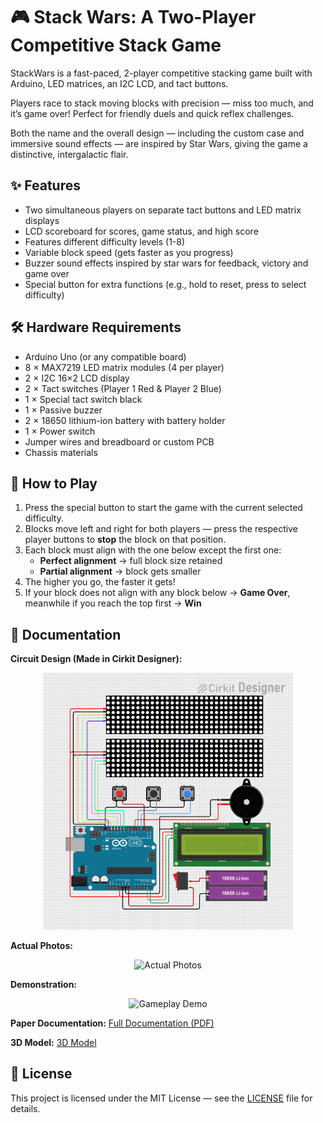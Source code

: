# 🎮 Stack Wars: A Two-Player Competitive Stack Game

StackWars is a fast-paced, 2-player competitive stacking game built with Arduino, LED matrices, an I2C LCD, and tact buttons.

Players race to stack moving blocks with precision — miss too much, and it’s game over!
Perfect for friendly duels and quick reflex challenges.

Both the name and the overall design — including the custom case and immersive sound effects — are inspired by Star Wars, giving the game a distinctive, intergalactic flair.

## ✨ Features
- Two simultaneous players on separate tact buttons and LED matrix displays
- LCD scoreboard for scores, game status, and high score
- Features different difficulty levels (1-8)
- Variable block speed (gets faster as you progress)
- Buzzer sound effects inspired by star wars for feedback, victory and game over
- Special button for extra functions (e.g., hold to reset, press to select difficulty)


## 🛠 Hardware Requirements
- Arduino Uno (or any compatible board)
- 8 × MAX7219 LED matrix modules (4 per player)
- 2 × I2C 16×2 LCD display 
- 2 × Tact switches (Player 1 Red & Player 2 Blue)
- 1 × Special tact switch black
- 1 × Passive buzzer
- 2 × 18650 lithium-ion battery with battery holder
- 1 × Power switch
- Jumper wires and breadboard or custom PCB
- Chassis materials

## 🎯 How to Play
1. Press the special button to start the game with the current selected difficulty.
2. Blocks move left and right for both players — press the respective player buttons to **stop** the block on that position.
3. Each block must align with the one below except the first one:
   - **Perfect alignment** → full block size retained
   - **Partial alignment** → block gets smaller
4. The higher you go, the faster it gets!
5. If your block does not align with any block below → **Game Over**, meanwhile if you reach the top first → **Win**

## 📸 Documentation

**Circuit Design (Made in Cirkit Designer):**  
<p align="center">
  <img src="Circuit%20Image.png" alt="Circuit Design" width="400">
</p>

**Actual Photos:**  
<p align="center">
  <img src="StackWarsRealPhoto.gif" alt="Actual Photos" width="400">
</p>

**Demonstration:**  
<p align="center">
  <img src="DemoPlay.gif" alt="Gameplay Demo" width="400">
</p>



**Paper Documentation:**
[Full Documentation (PDF)](/StackWarsPaper.pdf)

**3D Model:**
[3D Model](/StackWars3D.skp)

## 📜 License
This project is licensed under the MIT License — see the [LICENSE](LICENSE) file for details.

